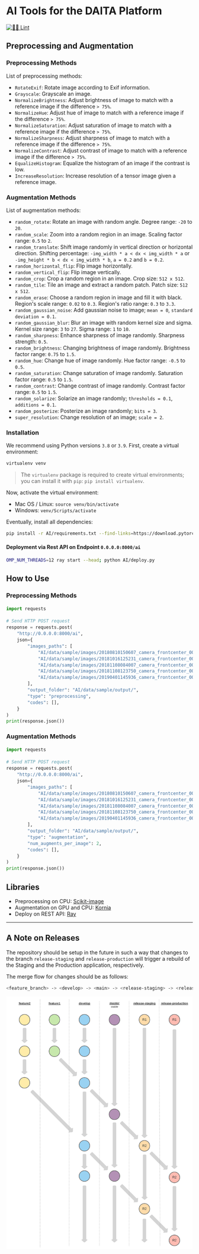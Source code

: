 # AI Tools for the DAITA Platform

[![👮‍♂️ Lint](https://github.com/daita-technologies/ai-tools/actions/workflows/lint.yml/badge.svg)](https://github.com/daita-technologies/ai-tools/actions/workflows/lint.yml)

## Preprocessing and Augmentation

### Preprocessing Methods

List of preprocessing methods:

- `RotateExif`: Rotate image according to Exif information.
- `Grayscale`: Grayscale an image.
- `NormalizeBrightness`: Adjust brightness of image to match with a reference image if the difference `> 75%`.
- `NormalizeHue`: Adjust hue of image to match with a reference image if the difference `> 75%`.
- `NormalizeSaturation`: Adjust saturation of image to match with a reference image if the difference `> 75%`.
- `NormalizeSharpness`: Adjust sharpness of image to match with a reference image if the difference `> 75%`.
- `NormalizeContrast`: Adjust contrast of image to match with a reference image if the difference `> 75%`.
- `EqualizeHistogram`: Equalize the histogram of an image if the contrast is low.
- `IncreaseResolution`: Increase resolution of a tensor image given a reference image.

### Augmentation Methods

List of augmentation methods:

- `random_rotate`: Rotate an image with random angle. Degree range: `-20` to `20`.
- `random_scale`: Zoom into a random region in an image. Scaling factor range: `0.5` to `2`.
- `random_translate`: Shift image randomly in vertical direction or horizontal direction. Shifting percentage: `-img_width * a < dx < img_width * a` or `-img_height * b < dx < img_width * b`, `a = 0.2` and `b = 0.2`.
- `random_horizontal_flip`: Flip image horizontally.
- `random_vertical_flip`: Flip image vertically.
- `random_crop`: Crop a random region in an image. Crop size: `512 x 512`.
- `random_tile`: Tile an image and extract a random patch. Patch size: `512 x 512`.
- `random_erase`: Choose a random region in image and fill it with black. Region's scale range: `0.02` to `0.3`. Region's ratio range: `0.3` to `3.3`.
- `random_gaussian_noise`: Add gaussian noise to image; `mean = 0`, `standard deviation = 0.1`.
- `random_gaussian_blur`: Blur an image with random kernel size and sigma. Kernel size range: `3` to `27`. Sigma range: `1` to `10`.
- `random_sharpness`: Enhance sharpness of image randomly. Sharpness strength: `0.5`.
- `random_brightness`: Changing brightness of image randomly. Brightness factor range: `0.75` to `1.5`.
- `random_hue`: Change hue of image randomly. Hue factor range: `-0.5` to `0.5`.
- `random_saturation`: Change saturation of image randomly. Saturation factor range: `0.5` to `1.5`.
- `random_contrast`: Change contrast of image randomly. Contrast factor range: `0.5` to `1.5`.
- `random_solarize`: Solarize an image randomly; `thresholds = 0.1`, `additions = 0.1`.
- `random_posterize`: Posterize an image randomly; `bits = 3`.
- `super_resolution`: Change resolution of an image; `scale = 2`.

### Installation

We recommend using Python versions `3.8` or `3.9`. First, create a virtual environment:
```bash
virtualenv venv
```
> The `virtualenv` package is required to create virtual environments; you can install it with `pip`: `pip install virtualenv`.

Now, activate the virtual environment:
  - Mac OS / Linux: `source venv/bin/activate`
  - Windows: `venv/Scripts/activate`

Eventually, install all dependencies:
```bash
pip install -r AI/requirements.txt --find-links=https://download.pytorch.org/whl/torch_stable.html
```

#### Deployment via Rest API on Endpoint `0.0.0.0:8000/ai`

```bash
OMP_NUM_THREADS=12 ray start --head; python AI/deploy.py
```

## How to Use

### Preprocessing Methods

```python
import requests

# Send HTTP POST request
response = requests.post(
    "http://0.0.0.0:8000/ai",
    json={
        "images_paths": [
            "AI/data/sample/images/20180810150607_camera_frontcenter_000000083.png",
            "AI/data/sample/images/20181016125231_camera_frontcenter_000183553.png",
            "AI/data/sample/images/20181108084007_camera_frontcenter_000029570.png",
            "AI/data/sample/images/20181108123750_camera_frontcenter_000004559.png",
            "AI/data/sample/images/20190401145936_camera_frontcenter_000017970.png"
        ],
        "output_folder": "AI/data/sample/output/",
        "type": "preprocessing",
        "codes": [],
    }
)
print(response.json())
```

### Augmentation Methods

```python
import requests

# Send HTTP POST request
response = requests.post(
    "http://0.0.0.0:8000/ai",
    json={
        "images_paths": [
            "AI/data/sample/images/20180810150607_camera_frontcenter_000000083.png",
            "AI/data/sample/images/20181016125231_camera_frontcenter_000183553.png",
            "AI/data/sample/images/20181108084007_camera_frontcenter_000029570.png",
            "AI/data/sample/images/20181108123750_camera_frontcenter_000004559.png",
            "AI/data/sample/images/20190401145936_camera_frontcenter_000017970.png"
        ],
        "output_folder": "AI/data/sample/output/",
        "type": "augmentation",
        "num_augments_per_image": 2,
        "codes": [],
    }
)
print(response.json())
```

## Libraries

- Preprocessing on CPU: [Scikit-image](https://github.com/scikit-image/scikit-image)
- Augmentation on GPU and CPU: [Kornia](https://github.com/kornia/kornia)
- Deploy on REST API: [Ray](https://github.com/ray-project/ray)

---

## A Note on Releases

The repository should be setup in the future in such a way that changes to the branch `release-staging` and `release-production` will trigger a rebuild of the Staging and the Production application, respectively.

The merge flow for changes should be as follows:

```bash
<feature_branch> -> <develop> -> <main> -> <release-staging> -> <release-production>
```

![Git Merge Flow](./docs/img/git_merge_flow.svg)
